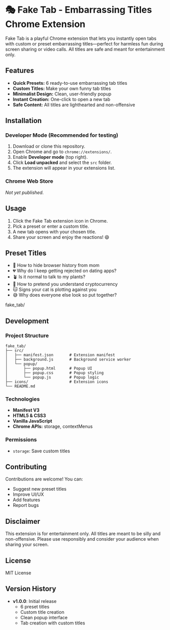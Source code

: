 
# 🎭 Fake Tab - Embarrassing Titles Chrome Extension

Fake Tab is a playful Chrome extension that lets you instantly open tabs with custom or preset embarrassing titles—perfect for harmless fun during screen sharing or video calls. All titles are safe and meant for entertainment only.


## Features

- **Quick Presets:** 6 ready-to-use embarrassing tab titles
- **Custom Titles:** Make your own funny tab titles
- **Minimalist Design:** Clean, user-friendly popup
- **Instant Creation:** One-click to open a new tab
- **Safe Content:** All titles are lighthearted and non-offensive


## Installation

### Developer Mode (Recommended for testing)
1. Download or clone this repository.
2. Open Chrome and go to `chrome://extensions/`.
3. Enable **Developer mode** (top right).
4. Click **Load unpacked** and select the `src` folder.
5. The extension will appear in your extensions list.

### Chrome Web Store
*Not yet published.*


## Usage

1. Click the Fake Tab extension icon in Chrome.
2. Pick a preset or enter a custom title.
3. A new tab opens with your chosen title.
4. Share your screen and enjoy the reactions! 😄


## Preset Titles

- 🤫 How to hide browser history from mom
- 💔 Why do I keep getting rejected on dating apps?
- 🪴 Is it normal to talk to my plants?
- 💸 How to pretend you understand cryptocurrency
- 🐱 Signs your cat is plotting against you
- 😅 Why does everyone else look so put together?

fake_tab/

## Development

### Project Structure
```
fake_tab/
├── src/
│   ├── manifest.json       # Extension manifest
│   ├── background.js       # Background service worker
│   └── popup/
│       ├── popup.html      # Popup UI
│       ├── popup.css       # Popup styling
│       └── popup.js        # Popup logic
├── icons/                  # Extension icons
└── README.md
```

### Technologies
- **Manifest V3**
- **HTML5 & CSS3**
- **Vanilla JavaScript**
- **Chrome APIs:** storage, contextMenus

### Permissions
- `storage`: Save custom titles


## Contributing

Contributions are welcome! You can:
- Suggest new preset titles
- Improve UI/UX
- Add features
- Report bugs


## Disclaimer

This extension is for entertainment only. All titles are meant to be silly and non-offensive. Please use responsibly and consider your audience when sharing your screen.


## License

MIT License


## Version History

- **v1.0.0**: Initial release
  - 6 preset titles
  - Custom title creation
  - Clean popup interface
  - Tab creation with custom titles
